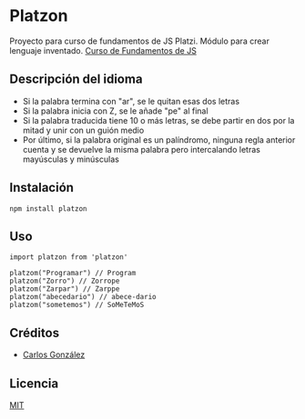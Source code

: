 # Platzon

Proyecto para curso de fundamentos de JS Platzi. Módulo para crear lenguaje inventado.
[Curso de Fundamentos de JS](https://platzi.com/clases/fundamentos-javascript/)

## Descripción del idioma

- Si la palabra termina con "ar", se le quitan esas dos letras
- Si la palabra inicia con Z, se le añade "pe" al final
- Si la palabra traducida tiene 10 o más letras, se debe partir en dos por la mitad y unir con un guión medio
- Por último, si la palabra original es un palíndromo, ninguna regla anterior cuenta y se devuelve la misma palabra pero intercalando letras mayúsculas y minúsculas

## Instalación

```
npm install platzon
```

## Uso

```
import platzon from 'platzon'

platzom("Programar") // Program
platzom("Zorro") // Zorrope
platzom("Zarpar") // Zarppe
platzom("abecedario") // abece-dario
platzom("sometemos") // SoMeTeMoS

```

## Créditos
- [Carlos González](www.sancrisoft.com)

## Licencia
[MIT](https://opensource.org/licenses/MIT)